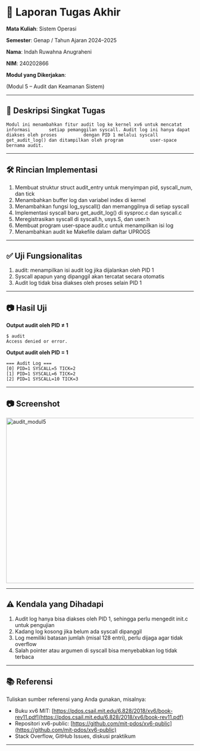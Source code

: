 # 📝 Laporan Tugas Akhir

**Mata Kuliah**: Sistem Operasi

**Semester**: Genap / Tahun Ajaran 2024–2025

**Nama**: Indah Ruwahna Anugraheni

**NIM**: 240202866

**Modul yang Dikerjakan**:

(Modul 5 – Audit dan Keamanan Sistem)

---

## 📌 Deskripsi Singkat Tugas

    Modul ini menambahkan fitur audit log ke kernel xv6 untuk mencatat informasi       setiap pemanggilan syscall. Audit log ini hanya dapat diakses oleh proses          dengan PID 1 melalui syscall get_audit_log() dan ditampilkan oleh program          user-space bernama audit.
---

## 🛠️ Rincian Implementasi

1. Membuat struktur struct audit_entry untuk menyimpan pid, syscall_num, dan tick
2. Menambahkan buffer log dan variabel index di kernel
3. Menambahkan fungsi log_syscall() dan memanggilnya di setiap syscall
4. Implementasi syscall baru get_audit_log() di sysproc.c dan syscall.c
5. Meregistrasikan syscall di syscall.h, usys.S, dan user.h
6. Membuat program user-space audit.c untuk menampilkan isi log
7. Menambahkan audit ke Makefile dalam daftar UPROGS
---

## ✅ Uji Fungsionalitas

1. audit: menampilkan isi audit log jika dijalankan oleh PID 1
2. Syscall apapun yang dipanggil akan tercatat secara otomatis
3. Audit log tidak bisa diakses oleh proses selain PID 1

---

## 📷 Hasil Uji

**Output audit oleh PID ≠ 1**
```
$ audit
Access denied or error.
```
**Output audit oleh PID = 1**
```
=== Audit Log ===
[0] PID=1 SYSCALL=5 TICK=2
[1] PID=1 SYSCALL=6 TICK=2
[2] PID=1 SYSCALL=10 TICK=3
```
---
## 📷 Screenshot

<img width="923" height="444" alt="audit_modul5" src="https://github.com/user-attachments/assets/7495bc4d-a0e1-430f-9c79-6621e057144f" />

---

## ⚠️ Kendala yang Dihadapi

1. Audit log hanya bisa diakses oleh PID 1, sehingga perlu mengedit init.c untuk      pengujian
2. Kadang log kosong jika belum ada syscall dipanggil
3. Log memiliki batasan jumlah (misal 128 entri), perlu dijaga agar tidak overflow
4. Salah pointer atau argumen di syscall bisa menyebabkan log tidak terbaca

---

## 📚 Referensi

Tuliskan sumber referensi yang Anda gunakan, misalnya:

* Buku xv6 MIT: [https://pdos.csail.mit.edu/6.828/2018/xv6/book-rev11.pdf](https://pdos.csail.mit.edu/6.828/2018/xv6/book-rev11.pdf)
* Repositori xv6-public: [https://github.com/mit-pdos/xv6-public](https://github.com/mit-pdos/xv6-public)
* Stack Overflow, GitHub Issues, diskusi praktikum

---


